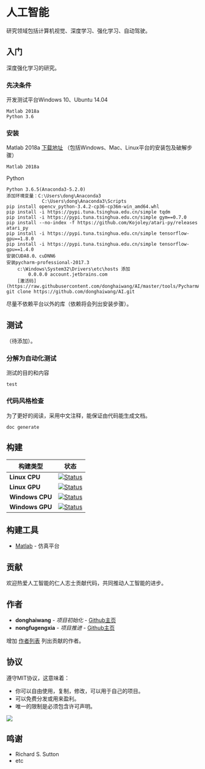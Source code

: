 # 人工智能

研究领域包括计算机视觉、深度学习、强化学习、自动驾驶。

## 入门

深度强化学习的研究。

### 先决条件

开发测试平台Windows 10、Ubuntu 14.04

```
Matlab 2018a
Python 3.6
```

### 安装

Matlab 2018a [下载地址](https://pan.baidu.com/s/1mOLYnm_LF2Ud7qqEmVkGWQ) （包括Windows、Mac、Linux平台的安装包及破解步骤）

```
Matlab 2018a
```

Python

```
Python 3.6.5(Anaconda3-5.2.0)
添加环境变量：C:\Users\dong\Anaconda3
			 C:\Users\dong\Anaconda3\Scripts
pip install opencv_python-3.4.2-cp36-cp36m-win_amd64.whl
pip install -i https://pypi.tuna.tsinghua.edu.cn/simple tqdm
pip install -i https://pypi.tuna.tsinghua.edu.cn/simple gym==0.7.0
pip install --no-index -f https://github.com/Kojoley/atari-py/releases atari_py
pip install -i https://pypi.tuna.tsinghua.edu.cn/simple tensorflow-gpu==1.8.0
pip install -i https://pypi.tuna.tsinghua.edu.cn/simple tensorflow-gpu==1.4.0
安装CUDA8.0、cuDNN6
安装pycharm-professional-2017.3
	c:\Windows\System32\Drivers\etc\hosts 添加
		0.0.0.0 account.jetbrains.com
	[激活码](https://raw.githubusercontent.com/donghaiwang/AI/master/tools/PycharmActivationCode.txt)
git clone https://github.com/donghaiwang/AI.git
```

尽量不依赖平台以外的库（依赖将会列出安装步骤）。

## 测试

（待添加）。

### 分解为自动化测试

测试的目的和内容

```
test
```

### 代码风格检查

为了更好的阅读，采用中文注释，能保证由代码能生成文档。

```
doc generate
```

## 构建

| 构建类型         | 状态   |
| ---             | ---    |
| **Linux CPU**   | [![Status](https://img.shields.io/shippable/5444c5ecb904a4b21567b0ff.svg)](https://github.com/donghaiwang/AI) |
| **Linux GPU**   | [![Status](https://img.shields.io/shippable/5444c5ecb904a4b21567b0ff.svg)](https://github.com/donghaiwang/AI) |
| **Windows CPU** | [![Status](https://img.shields.io/shippable/5444c5ecb904a4b21567b0ff.svg)](https://github.com/donghaiwang/AI) |
| **Windows GPU** | [![Status](https://img.shields.io/shippable/5444c5ecb904a4b21567b0ff.svg)](https://github.com/donghaiwang/AI) |

## 构建工具

* [Matlab](https://ww2.mathworks.cn/) - 仿真平台

## 贡献

欢迎热爱人工智能的仁人志士贡献代码，共同推动人工智能的进步。

## 作者

* **donghaiwang** - *项目初始化* - [Github主页](https://github.com/donghaiwang)
* **nongfugengxia** - *项目推进* - [Github主页](https://github.com/nongfugengxia)

增加 [作者列表](https://github.com/donghaiwang) 列出贡献的作者。

## 协议
遵守MIT协议，这意味着：
* 你可以自由使用，复制，修改，可以用于自己的项目。
* 可以免费分发或用来盈利。
* 唯一的限制是必须包含许可声明。

![](https://img.shields.io/cocoapods/l/AFNetworking.svg)

## 鸣谢

* Richard S. Sutton
* etc


